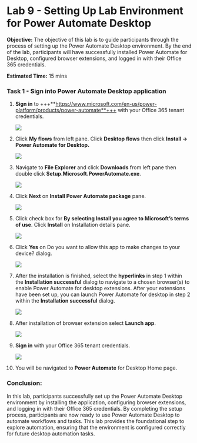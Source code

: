 # Lab 9 - Setting Up Lab Environment for Power Automate Desktop 

**Objective:** The objective of this lab is to guide participants
through the process of setting up the Power Automate Desktop
environment. By the end of the lab, participants will have successfully
installed Power Automate for Desktop, configured browser extensions, and
logged in with their Office 365 credentials.

**Estimated Time:** 15 mins

### Task 1 - Sign into Power Automate Desktop application

1.  **Sign in** to +++**https://www.microsoft.com/en-us/power-platform/products/power-automate**+++ with your Office
    365 tenant credentials.

    ![](./media/image0.png)
    

2.  Click **My flows** from left pane. Click **Desktop flows** then
    click **Install -> Power Automate for Desktop.**

    ![](./media/image1.png)

3.  Navigate to **File Explorer** and click **Downloads** from left pane
    then double click **Setup.Microsoft.PowerAutomate.exe**.

    ![](./media/image2.png)


4.  Click **Next** on **Install Power Automate package** pane.

    ![](./media/image3.png)


5.  Click check box for **By selecting Install you agree to Microsoft’s
    terms of use**. Click **Install** on Installation details pane.

    ![](./media/image4.png)


6.  Click **Yes** on Do you want to allow this app to make changes to
    your device? dialog.

    ![](./media/image5.png)


7.  After the installation is finished, select the **hyperlinks** in
    step 1 within the **Installation successful** dialog to navigate to
    a chosen browser(s) to enable Power Automate for desktop extensions.
    After your extensions have been set up, you can launch Power
    Automate for desktop in step 2 within the **Installation
    successful** dialog.

    ![](./media/image6.png)

8. After installation of browser extension select **Launch app**.

    ![](./media/image6.1.png)


9.  **Sign in** with your Office 365 tenant credentials.

    ![](./media/image7.png)


10.  You will be navigated to **Power Automate** for Desktop Home page.

### Conclusion:

In this lab, participants successfully set up the Power
Automate Desktop environment by installing the application, configuring
browser extensions, and logging in with their Office 365 credentials. By
completing the setup process, participants are now ready to use Power
Automate Desktop to automate workflows and tasks. This lab provides the
foundational step to explore automation, ensuring that the environment
is configured correctly for future desktop automation tasks.
